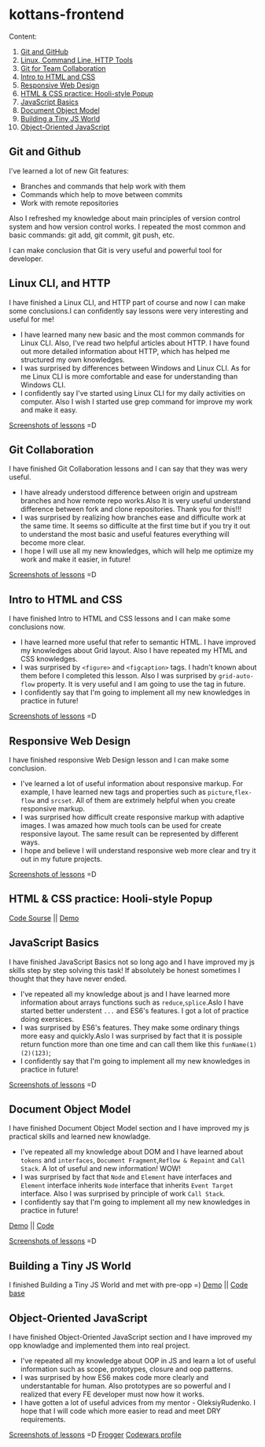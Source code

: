 # kottans-frontend
Content:
1. [Git and GitHub](#git-and-github)
2. [Linux, Command Line, HTTP Tools](#linux-cli-http)
3. [Git for Team Collaboration](#git-coolab)
4. [Intro to HTML and CSS](#intro)
5. [Responsive Web Design](#responsive)
6. [HTML & CSS practice: Hooli-style Popup](#popup)
7. [JavaScript Basics](#js-basic)
8. [Document Object Model](#dom)
9. [Building a Tiny JS World](#pre-oop)
10. [Object-Oriented JavaScript](#oop)

<a name="git-and-github"></a>
## Git and Github
I've learned a lot of new Git features: 
* Branches and commands that help work with them 
* Commands which help to move between commits
* Work with remote repositories

Also I refreshed my knowledge about main principles of version control system and how version control works.
I repeated the most common and basic commands: git add, git commit, git push, etc. 

I can make conclusion that Git is very useful and powerful tool for developer.

<a name="linux-cli-http"></a>
## Linux CLI, and HTTP
I have finished a Linux CLI, and HTTP part of course and now I can make some conclusions.I can confidently say lessons were very interesting and useful for me!
* I have learned many new basic and the most common commands for Linux CLI. Also, I've read two helpful articles about HTTP. I have found out more detailed information about HTTP, which has helped me structured my own knowledges.
* I was surprised by differences between Windows and Linux CLI. As for me Linux CLI is more comfortable and ease for understanding than Windows CLI. 
* I confidently say I've started using Linux CLI for my daily activities on computer. Also I wish I started use grep command for improve my work and make it easy.   

[Screenshots of lessons](./task_linux_cli) =D

<a name="git-coolab"></a>
## Git Collaboration
I have finished Git Collaboration lessons and I can say that they was wery useful.
* I have already understood difference between origin and upstream branches and how remote repo works.Also It is very useful understand difference between fork and clone repositories. Thank you for this!!!
* I was surprised by realizing how branches ease and difficulte work at the same time. It seems so difficulte at the first time but if you try it out to understand the most basic and useful features everything will become more clear.
* I hope I will use all my new knowledges, which will help me optimize my work and make it easier, in future!

[Screenshots of lessons](./git-collaboration) =D

<a name='intro'></a>
## Intro to HTML and CSS
I have finished Intro to HTML and CSS lessons and I can make some conclusions now.
* I have learned more useful that refer to semantic HTML. I have improved my knowledges about Grid layout. Also I have repeated my HTML and CSS knowledges.
* I was surprised by `<figure>` and `<figcaption>` tags. I hadn't known about them before I completed this lesson. Also I was surprised by `grid-auto-flow` property. It is very useful and I am going to use the tag in future.
* I confidently say that I'm going to implement all my new knowledges in practice in future!

[Screenshots of lessons](./intro%20to%20html%20and%20css) =D

<a name='responsive'></a>
## Responsive Web Design
I have finished responsive Web Design lesson and I can make some conclusion. 
* I've learned a lot of useful information about responsive markup. For example, I have learned new tags and properties such as `picture`,`flex-flow` and `srcset`. All of them are extrimely helpful when you create responsive markup.
* I was surprised how difficult create responsive markup with adaptive images. I was amazed how much tools can be used for create responsive layout. The same result can be represented by different ways.
* I hope and believe I will understand responsive web more clear and try it out in my future projects.

[Screenshots of lessons](./responsive-web) =D

<a name='popup'></a>
## HTML & CSS practice: Hooli-style Popup
[Code Sourse](./html-css-popup) || 
[Demo](https://annastoyano.github.io/PopUp/)

<a name="#js-basic"></a>
## JavaScript Basics
I have finished JavaScript Basics not so long ago and I have improved my js skills step by step solving this task! If absolutely be honest sometimes I thought that they have never ended.
* I've repeated all my knowledge about js and I have learned more information about arrays functions such as `reduce`,`splice`.Aslo I have started better understent `...` and ES6's features. I got a lot of practice doing exersices.
* I was surprised by ES6's features. They make some ordinary things more easy and quickly.Aslo I was surprised by fact that it is possiple return function more than one time and can call them like this `funName(1)(2)(123)`;  
* I confidently say that I'm going to implement all my new knowledges in practice in future!

[Screenshots of lessons](./js-basic) =D


<a name='dom'></a>
## Document Object Model
I have finished Document Object Model section and I have improved my js practical skills and learned new knowladge.
* I've repeated all my knowledge about DOM and I have learned about `tokens` and `interfaces`, `Document Fragment`,`Reflow & Repaint` and `Call Stack`. A lot of useful and new information! WOW!
* I was surprised by fact that `Node` and `Element` have interfaces and `Element` interface inherits `Node` interface that inherits `Event Target` interface. Also I was surprised by principle of work `Call Stack`.
* I confidently say that I'm going to implement all my new knowledges in practice in future!

[Demo](https://annastoyano.github.io/DOM/index) ||
[Code](https://github.com/AnnaStoyano/DOM)

[Screenshots of lessons](./dom) =D

<a name="pre-oop"></a>
## Building a Tiny JS World
I finished Building a Tiny JS World and met with pre-opp =)
[Demo](https://annastoyano.github.io/a-tiny-JS-world/) || 
[Code base](https://github.com/AnnaStoyano/a-tiny-JS-world)

<a name="oop"></a>
## Object-Oriented JavaScript
I have finished Object-Oriented JavaScript section and I have improved my opp knowladge and implemented them into real project.
* I've repeated all my knowledge about OOP in JS and learn a lot of useful information such as scope, prototypes, closure and oop patterns.
* I was surprised by how ES6 makes code more clearly and understantable for human. Also prototypes are so powerful and I realized that every FE developer must now how it works.
* I have gotten a lot of useful advices from my mentor - OleksiyRudenko. I hope that I will code which more easier to read and meet DRY requirements.

[Screenshots of lessons](./object-oriented-js) =D
[Frogger](https://annastoyano.github.io/Frogger/index)
[Codewars profile](https://www.codewars.com/users/AnnaStoy)
